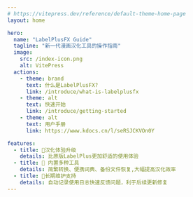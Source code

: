 ```yaml
---
# https://vitepress.dev/reference/default-theme-home-page
layout: home

hero:
  name: "LabelPlusFX Guide"
  tagline: "新一代漫画汉化工具的操作指南"
  image:
    src: /index-icon.png
    alt: VitePress
  actions:
    - theme: brand
      text: 什么是LabelPlusFX?
      link: /introduce/what-is-labelplusfx
    - theme: alt
      text: 快速开始
      link: /introduce/getting-started
    - theme: alt
      text: 用户手册
      link: https://www.kdocs.cn/l/seRSJCKVOn0Y

features:
  - title: 🚀汉化体验升级
    details: 比原版LabelPlus更加舒适的使用体验
  - title: 🔧 内置多种工具
    details: 简繁转换、便携词典、备份文件恢复,大幅提高汉化效率
  - title: 🌟长期维护支持
    details: 自动记录使用日志快速反馈问题，利于后续更新修复
---
```


